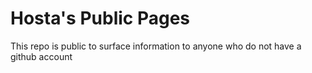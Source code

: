# Hosta's Public Pages

This repo is public to surface information to anyone who do not have a github account
